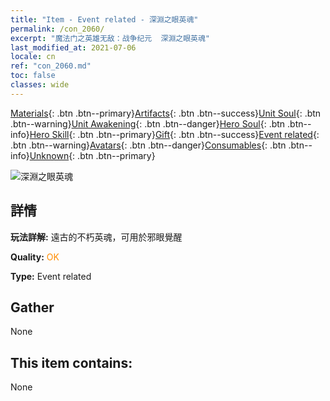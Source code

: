 ```yaml
---
title: "Item - Event related - 深淵之眼英魂"
permalink: /con_2060/
excerpt: "魔法门之英雄无敌：战争纪元  深淵之眼英魂"
last_modified_at: 2021-07-06
locale: cn
ref: "con_2060.md"
toc: false
classes: wide
---
```

 [Materials](/ItemsCN/){: .btn .btn--primary}[Artifacts](/ItemsCN/Artifacts/){: .btn .btn--success}[Unit Soul](/ItemsCN/UnitSoul/){: .btn .btn--warning}[Unit Awakening](/ItemsCN/UnitAwakening/){: .btn .btn--danger}[Hero Soul](/ItemsCN/HeroSoul/){: .btn .btn--info}[Hero Skill](/ItemsCN/HeroSkill/){: .btn .btn--primary}[Gift](/ItemsCN/Gift/){: .btn .btn--success}[Event related](/ItemsCN/Events/){: .btn .btn--warning}[Avatars](/ItemsCN/Avatars/){: .btn .btn--danger}[Consumables](/ItemsCN/Consumables/){: .btn .btn--info}[Unknown](/ItemsCN/Unknown/){: .btn .btn--primary}

 ![深淵之眼英魂](/images/t/juexing_703.png)

## 詳情
 **玩法詳解:** 遠古的不朽英魂，可用於邪眼覺醒

 **Quality:** <span style="color: #FF8C00">OK</span>

 **Type:** Event related

## Gather

  None

## This item contains:

  None

